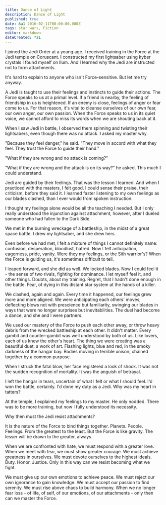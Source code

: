 ```yaml
---
title: Dance of Light
description: Dance of Light
published: true
date: &a1 2016-02-11T00:00:00.000Z
tags: star wars, Fiction
editor: markdown
dateCreated: *a1
---
```


I joined the Jedi Order at a young age.
I received training in the Force at the Jedi temple on Coruscant.
I constructed my first lightsaber using kyber crystals I found myself on Ilum.
And I learned why the Jedi are instructed not to form attachments.

<!-- more -->

It's hard to explain to anyone who isn't Force-sensitive.
But let me try anyway.

A Jedi is taught to use their feelings and instincts to guide their actions.
The Force speaks to us at a primal level.
If a friend is nearby, the feeling of friendship in us is heightened.
If an enemy is close, feelings of anger or fear come to us.
For that reason, it's vital to cleanse ourselves of our own fear, our own anger,
our own passion.
When the Force speaks to us in its quiet voice,
we cannot afford to miss its words when we are shouting back at it.

When I saw Jedi in battle, I observed them spinning and twisting their lightsabers,
even though there was no attack.
I asked my master why.

"Because they feel danger," he said.
"They move in accord with what they feel. They trust the Force to guide their hand."

"What if they are wrong and no attack is coming?"

"What if they are wrong and the attack is on its way?" he asked.
This much I could understand.

Jedi are guided by their feelings.
That was the lesson I learned.
And when I practiced with the masters, I felt good.
I could sense their praise, their criticism, before they said it.
I learned faster listening to my own feelings as our blades clashed,
than I ever would from spoken instruction.

I thought my feelings alone would be all the teaching I needed.
But I only really understood the injunction against attachment, however,
after I dueled someone who had fallen to the Dark Side.

We met in the burning wreckage of a battleship,
in the midst of a great space battle.
I drew my lightsaber, and she drew hers.

Even before we had met, I felt a mixture of things I cannot definitely name:
confusion, desperation, bloodlust, hatred.
Now I felt anticipation, eagerness, pride, vanity.
Were they my feelings, or the Sith warrior's?
When the Force is guiding us, it's sometimes difficult to tell.

I leaped forward, and she did as well.
We locked blades.
Now I could feel it - the sense of two rivals, fighting for dominance.
I let myself feel it, and other things.
Doubts, about my training.
Regret, that I hadn't done enough in the battle.
Fear, of dying in this distant star system at the hands of a killer.

We clashed, again and again.
Every time it happened, our feelings grew more and more aligned.
We were anticipating each others' moves,
deflecting blows not with prescience but familiarity,
swinging our blades in ways that were no longer surprises but inevitabilities.
The duel had become a dance, and she and I were partners.

We used our mastery of the Force to push each other away,
or throw heavy debris from the wrecked battleship at each other.
It didn't matter.
Every gambit and counter-gambit was well understood by both of us.
Like lovers, each of us knew the other's heart.
The thing we were creating was a beautiful duet, a work of art.
Flashing lights, blue and red, in the smoky darkness of the hangar bay.
Bodies moving in terrible unison, chained together by a common purpose.

When I struck the fatal blow, her face registered a look of shock.
It was not the sudden recognition of mortality.
It was the anguish of betrayal.

I left the hangar in tears,
uncertain of what I felt or what I should feel.
I'd won the battle, certainly.
I'd done my duty as a Jedi.
Why was my heart in tatters?

At the temple, I explained my feelings to my master.
He only nodded.
There was to be more training, but now I fully understood its necessity.

Why then must the Jedi resist attachments?

It is the nature of the Force to bind things together.
Planets. People. Feelings.
From the greatest to the least.
But the Force is like gravity.
The lesser will be drawn to the greater, always.

When we are confronted with hate, we must respond with a greater love.
When we meet with fear, we must show greater courage.
We must achieve greatness in ourselves.
We must devote ourselves to the highest ideals.
Duty. Honor. Justice.
Only in this way can we resist becoming what we fight.

We must give up our own emotions to achieve peace.
We must reject our own ignorance to gain knowledge.
We must accept our passion to find serenity.
We must rise above chaos to build harmony.
When we no longer fear loss - of life, of self, of our emotions, of our attachments - only then can we master the Force.

